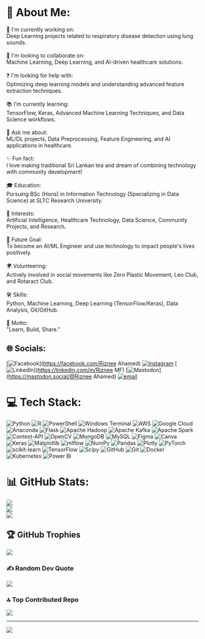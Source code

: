 # 💫 About Me:
🚀 I'm currently working on:<br>Deep Learning projects related to respiratory disease detection using lung sounds.<br><br>🤝 I'm looking to collaborate on:<br>Machine Learning, Deep Learning, and AI-driven healthcare solutions.<br><br>❓ I'm looking for help with:<br>Optimizing deep learning models and understanding advanced feature extraction techniques.<br><br>📚 I'm currently learning:<br>TensorFlow, Keras, Advanced Machine Learning Techniques, and Data Science workflows.<br><br>💬 Ask me about:<br>ML/DL projects, Data Preprocessing, Feature Engineering, and AI applications in healthcare.<br><br>✨ Fun fact:<br>I love making traditional Sri Lankan tea and dream of combining technology with community development!<br><br>🎓 Education:<br>Pursuing BSc (Hons) in Information Technology (Specializing in Data Science) at SLTC Research University.<br><br>🧠 Interests:<br>Artificial Intelligence, Healthcare Technology, Data Science, Community Projects, and Research.<br><br>🌱 Future Goal:<br>To become an AI/ML Engineer and use technology to impact people's lives positively.<br><br>🌍 Volunteering:<br>Actively involved in social movements like Zero Plastic Movement, Leo Club, and Rotaract Club.<br><br>🛠️ Skills:<br>Python, Machine Learning, Deep Learning (TensorFlow/Keras), Data Analysis, Git/GitHub.<br><br>🎯 Motto:<br>"Learn, Build, Share."


## 🌐 Socials:
[![Facebook](https://img.shields.io/badge/Facebook-%231877F2.svg?logo=Facebook&logoColor=white)](https://facebook.com/Riznee Ahamed) [![Instagram](https://img.shields.io/badge/Instagram-%23E4405F.svg?logo=Instagram&logoColor=white)](https://instagram.com/riznee_rizz) [![LinkedIn](https://img.shields.io/badge/LinkedIn-%230077B5.svg?logo=linkedin&logoColor=white)](https://linkedin.com/in/Riznee MF) [![Mastodon](https://img.shields.io/badge/-MASTODON-%232B90D9?logo=mastodon&logoColor=white)](https://mastodon.social/@Riznee Ahamed) [![email](https://img.shields.io/badge/Email-D14836?logo=gmail&logoColor=white)](mailto:riznee1234@gmail.com) 

# 💻 Tech Stack:
![Python](https://img.shields.io/badge/python-3670A0?style=for-the-badge&logo=python&logoColor=ffdd54) ![R](https://img.shields.io/badge/r-%23276DC3.svg?style=for-the-badge&logo=r&logoColor=white) ![PowerShell](https://img.shields.io/badge/PowerShell-%235391FE.svg?style=for-the-badge&logo=powershell&logoColor=white) ![Windows Terminal](https://img.shields.io/badge/Windows%20Terminal-%234D4D4D.svg?style=for-the-badge&logo=windows-terminal&logoColor=white) ![AWS](https://img.shields.io/badge/AWS-%23FF9900.svg?style=for-the-badge&logo=amazon-aws&logoColor=white) ![Google Cloud](https://img.shields.io/badge/GoogleCloud-%234285F4.svg?style=for-the-badge&logo=google-cloud&logoColor=white) ![Anaconda](https://img.shields.io/badge/Anaconda-%2344A833.svg?style=for-the-badge&logo=anaconda&logoColor=white) ![Flask](https://img.shields.io/badge/flask-%23000.svg?style=for-the-badge&logo=flask&logoColor=white) ![Apache Hadoop](https://img.shields.io/badge/Apache%20Hadoop-66CCFF?style=for-the-badge&logo=apachehadoop&logoColor=black) ![Apache Kafka](https://img.shields.io/badge/Apache%20Kafka-000?style=for-the-badge&logo=apachekafka) ![Apache Spark](https://img.shields.io/badge/Apache%20Spark-FDEE21?style=for-the-badge&logo=apachespark&logoColor=black) ![Context-API](https://img.shields.io/badge/Context--Api-000000?style=for-the-badge&logo=react) ![OpenCV](https://img.shields.io/badge/opencv-%23white.svg?style=for-the-badge&logo=opencv&logoColor=white) ![MongoDB](https://img.shields.io/badge/MongoDB-%234ea94b.svg?style=for-the-badge&logo=mongodb&logoColor=white) ![MySQL](https://img.shields.io/badge/mysql-4479A1.svg?style=for-the-badge&logo=mysql&logoColor=white) ![Figma](https://img.shields.io/badge/figma-%23F24E1E.svg?style=for-the-badge&logo=figma&logoColor=white) ![Canva](https://img.shields.io/badge/Canva-%2300C4CC.svg?style=for-the-badge&logo=Canva&logoColor=white) ![Keras](https://img.shields.io/badge/Keras-%23D00000.svg?style=for-the-badge&logo=Keras&logoColor=white) ![Matplotlib](https://img.shields.io/badge/Matplotlib-%23ffffff.svg?style=for-the-badge&logo=Matplotlib&logoColor=black) ![mlflow](https://img.shields.io/badge/mlflow-%23d9ead3.svg?style=for-the-badge&logo=numpy&logoColor=blue) ![NumPy](https://img.shields.io/badge/numpy-%23013243.svg?style=for-the-badge&logo=numpy&logoColor=white) ![Pandas](https://img.shields.io/badge/pandas-%23150458.svg?style=for-the-badge&logo=pandas&logoColor=white) ![Plotly](https://img.shields.io/badge/Plotly-%233F4F75.svg?style=for-the-badge&logo=plotly&logoColor=white) ![PyTorch](https://img.shields.io/badge/PyTorch-%23EE4C2C.svg?style=for-the-badge&logo=PyTorch&logoColor=white) ![scikit-learn](https://img.shields.io/badge/scikit--learn-%23F7931E.svg?style=for-the-badge&logo=scikit-learn&logoColor=white) ![TensorFlow](https://img.shields.io/badge/TensorFlow-%23FF6F00.svg?style=for-the-badge&logo=TensorFlow&logoColor=white) ![Scipy](https://img.shields.io/badge/SciPy-%230C55A5.svg?style=for-the-badge&logo=scipy&logoColor=%white) ![GitHub](https://img.shields.io/badge/github-%23121011.svg?style=for-the-badge&logo=github&logoColor=white) ![Git](https://img.shields.io/badge/git-%23F05033.svg?style=for-the-badge&logo=git&logoColor=white) ![Docker](https://img.shields.io/badge/docker-%230db7ed.svg?style=for-the-badge&logo=docker&logoColor=white) ![Kubernetes](https://img.shields.io/badge/kubernetes-%23326ce5.svg?style=for-the-badge&logo=kubernetes&logoColor=white) ![Power Bi](https://img.shields.io/badge/power_bi-F2C811?style=for-the-badge&logo=powerbi&logoColor=black)
# 📊 GitHub Stats:
![](https://github-readme-stats.vercel.app/api?username=Riznee12345&theme=radical&hide_border=false&include_all_commits=false&count_private=false)<br/>
![](https://nirzak-streak-stats.vercel.app/?user=Riznee12345&theme=radical&hide_border=false)<br/>
![](https://github-readme-stats.vercel.app/api/top-langs/?username=Riznee12345&theme=radical&hide_border=false&include_all_commits=false&count_private=false&layout=compact)

## 🏆 GitHub Trophies
![](https://github-profile-trophy.vercel.app/?username=Riznee12345&theme=radical&no-frame=false&no-bg=false&margin-w=4)

### ✍️ Random Dev Quote
![](https://quotes-github-readme.vercel.app/api?type=horizontal&theme=radical)

### 🔝 Top Contributed Repo
![](https://github-contributor-stats.vercel.app/api?username=Riznee12345&limit=5&theme=radical&combine_all_yearly_contributions=true)

---
[![](https://visitcount.itsvg.in/api?id=Riznee12345&icon=0&color=0)](https://visitcount.itsvg.in)

<!-- Proudly created with GPRM ( https://gprm.itsvg.in ) -->
